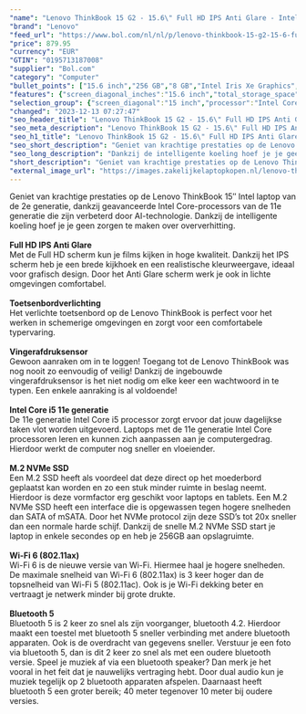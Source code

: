 ```yaml
---
"name": "Lenovo ThinkBook 15 G2 - 15.6\" Full HD IPS Anti Glare - Intel Core i5-1135G7 - 8GB DDR4 - 256GB SSD M.2 NVMe - Windows 11 Ready"
"brand": "Lenovo"
"feed_url": "https://www.bol.com/nl/nl/p/lenovo-thinkbook-15-g2-15-6-full-hd-ips-anti-glare-intel-core-i5-1135g7-8gb-ddr4-256gb-ssd-m-2-nvme-windows-11-ready/9300000058796487"
"price": 879.95
"currency": "EUR"
"GTIN": "0195713187008"
"supplier": "Bol.com"
"category": "Computer"
"bullet_points": ["15.6 inch","256 GB","8 GB","Intel Iris Xe Graphics","Windows"]
"features": {"screen_diagonal_inches":"15.6 inch","total_storage_space":"256 GB","memory_size":"8 GB","graphics_card":"Intel Iris Xe Graphics","operating_system":"Windows"}
"selection_group": {"screen_diagonal":"15 inch","processor":"Intel Core i5","changed_price_past_3_days":false,"product_family":"ThinkBook"}
"changed": "2023-12-13 07:27:47"
"seo_header_title": "Lenovo ThinkBook 15 G2 - 15.6\" Full HD IPS Anti Glare - Intel Core i5-1135G7 - 8GB DDR4 - 256GB SSD M.2 NVMe - Windows 11 Ready"
"seo_meta_description": "Lenovo ThinkBook 15 G2 - 15.6\" Full HD IPS Anti Glare - Intel Core i5-1135G7 - 8GB DDR4 - 256GB SSD M.2 NVMe - Windows 11 Ready"
"seo_h1_title": "Lenovo ThinkBook 15 G2 - 15.6\" Full HD IPS Anti Glare - Intel Core i5-1135G7 - 8GB DDR4 - 256GB SSD M.2 NVMe - Windows 11 Ready"
"seo_short_description": "Geniet van krachtige prestaties op de Lenovo ThinkBook 15″ Intel laptop van de 2e generatie, dankzij geavanceerde Intel Core-processors van de 11e generatie die zijn verbeterd door AI-technologie."
"seo_long_description": "Dankzij de intelligente koeling hoef je je geen zorgen te maken over oververhitting. <br /><br /><strong>Full HD IPS Anti Glare</strong><br />Met de Full HD scherm kun je films kijken in hoge kwaliteit. Dankzij het IPS scherm heb je een brede kijkhoek en een realistische kleurweergave, ideaal voor grafisch design. Door het Anti Glare scherm werk je ook in lichte omgevingen comfortabel. <br /><br /><strong>Toetsenbordverlichting</strong><br />Het verlichte toetsenbord op de Lenovo ThinkBook is perfect voor het werken in schemerige omgevingen en zorgt voor een comfortabele typervaring. <br /><br /><strong>Vingerafdruksensor</strong><br />Gewoon aanraken om in te loggen! Toegang tot de Lenovo ThinkBook was nog nooit zo eenvoudig of veilig! Dankzij de ingebouwde vingerafdruksensor is het niet nodig om elke keer een wachtwoord in te typen. Een enkele aanraking is al voldoende!<br /><br /><strong>Intel Core i5 11e generatie</strong><br />De 11e generatie Intel Core i5 processor zorgt ervoor dat jouw dagelijkse taken vlot worden uitgevoerd. Laptops met de 11e generatie Intel Core processoren leren en kunnen zich aanpassen aan je computergedrag. Hierdoor werkt de computer nog sneller en vloeiender. <br /><br /><strong>M. 2 NVMe SSD</strong><br />Een M. 2 SSD heeft als voordeel dat deze direct op het moederbord geplaatst kan worden en zo een stuk minder ruimte in beslag neemt. Hierdoor is deze vormfactor erg geschikt voor laptops en tablets. Een M. 2 NVMe SSD heeft een interface die is opgewassen tegen hogere snelheden dan SATA of mSATA. Door het NVMe protocol zijn deze SSD’s tot 20x sneller dan een normale harde schijf. Dankzij de snelle M. 2 NVMe SSD start je laptop in enkele secondes op en heb je 256GB aan opslagruimte. <br /><br /><strong>Wi-Fi 6 (802. 11ax)</strong><br />Wi-Fi 6 is de nieuwe versie van Wi-Fi. Hiermee haal je hogere snelheden. De maximale snelheid van Wi-Fi 6 (802. 11ax) is 3 keer hoger dan de topsnelheid van Wi-Fi 5 (802. 11ac). Ook is je Wi-Fi dekking beter en vertraagt je netwerk minder bij grote drukte. <br /><br /><strong>Bluetooth 5</strong><br />Bluetooth 5 is 2 keer zo snel als zijn voorganger, bluetooth 4. 2. Hierdoor maakt een toestel met bluetooth 5 sneller verbinding met andere bluetooth apparaten. Ook is de overdracht van gegevens sneller. Verstuur je een foto via bluetooth 5, dan is dit 2 keer zo snel als met een oudere bluetooth versie. Speel je muziek af via een bluetooth speaker? Dan merk je het vooral in het feit dat je nauwelijks vertraging hebt. Door dual audio kun je muziek tegelijk op 2 bluetooth apparaten afspelen. Daarnaast heeft bluetooth 5 een groter bereik; 40 meter tegenover 10 meter bij oudere versies."
"short_description": "Geniet van krachtige prestaties op de Lenovo ThinkBook 15″ Intel laptop van de 2e generatie, dankzij geavanceerde Intel Core-processors van de 11e generatie die zijn verbeterd door AI-technologie. Dankzij de intelligente koeling hoef je je geen zorgen te maken over oververhitting. Full HD IPS Anti Glare Met de Full HD scherm kun je films kijken in hoge kwaliteit. Dankzij het IPS scherm heb je een brede kijkhoek en een realistische kleurweergave, ideaal voor grafisch design. Door het Anti Glare scherm werk je ook in lichte omgevingen comfortabel. Toetsenbordverlichting Het verlichte toetsenbord op de Lenovo ThinkBook is perfect voor het werken in schemerige omgevingen en zorgt voor een comfortabele typervaring. Vingerafdruksensor Gewoon aanraken om in te loggen! Toegang tot de Lenovo ThinkBook was nog nooit zo eenvoudig of veilig! Dankzij de ingebouwde vingerafdruksensor is het niet nodig om elke keer een wachtwoord in te typen. Een enkele aanraking is al voldoende! Intel Core i5 11e generatie De 11e generatie Intel Core i5 processor zorgt ervoor dat jouw dagelijkse taken vlot worden uitgevoerd. Laptops met de 11e generatie Intel Core processoren leren en kunnen zich aanpassen aan je computergedrag. Hierdoor werkt de computer nog sneller en vloeiender. M.2 NVMe SSD Een M.2 SSD heeft als voordeel dat deze direct op het moederbord geplaatst kan worden en zo een stuk minder ruimte in beslag neemt. Hierdoor is deze vormfactor erg geschikt voor laptops en tablets. Een M.2 NVMe SSD heeft een interface die is opgewassen tegen hogere snelheden dan SATA of mSATA. Door het NVMe protocol zijn deze SSD’s tot 20x sneller dan een normale harde schijf. Dankzij de snelle M.2 NVMe SSD start je laptop in enkele secondes op en heb je 256GB aan opslagruimte. Wi-Fi 6 (802.11ax) Wi-Fi 6 is de nieuwe versie van Wi-Fi. Hiermee haal je hogere snelheden. De maximale snelheid van Wi-Fi 6 (802.11ax) is 3 keer hoger dan de topsnelheid van Wi-Fi 5 (802.11ac). Ook is je Wi-Fi dekking beter en vertraagt je netwerk minder bij grote drukte. Bluetooth 5 Bluetooth 5 is 2 keer zo snel als zijn voorganger, bluetooth 4.2. Hierdoor maakt een toestel met bluetooth 5 sneller verbinding met andere bluetooth apparaten. Ook is de overdracht van gegevens sneller. Verstuur je een foto via bluetooth 5, dan is dit 2 keer zo snel als met een oudere bluetooth versie. Speel je muziek af via een bluetooth speaker? Dan merk je het vooral in het feit dat je nauwelijks vertraging hebt. Door dual audio kun je muziek tegelijk op 2 bluetooth apparaten afspelen. Daarnaast heeft bluetooth 5 een groter bereik; 40 meter tegenover 10 meter bij oudere versies."
"external_image_url": "https://images.zakelijkelaptopkopen.nl/lenovo-thinkbook-15-g2-15-6-full-hd-ips-anti-glare-intel-core-i5-1135g7-8gb-ddr4-256gb-ssd-m-2-nvme-windows-11-ready.webp"
---
```


Geniet van krachtige prestaties op de Lenovo ThinkBook 15″ Intel laptop van de 2e generatie, dankzij geavanceerde Intel Core-processors van de 11e generatie die zijn verbeterd door AI-technologie. Dankzij de intelligente koeling hoef je je geen zorgen te maken over oververhitting.<br /><br /><strong>Full HD IPS Anti Glare</strong><br />Met de Full HD scherm kun je films kijken in hoge kwaliteit. Dankzij het IPS scherm heb je een brede kijkhoek en een realistische kleurweergave, ideaal voor grafisch design. Door het Anti Glare scherm werk je ook in lichte omgevingen comfortabel.<br /><br /><strong>Toetsenbordverlichting</strong><br />Het verlichte toetsenbord op de Lenovo ThinkBook is perfect voor het werken in schemerige omgevingen en zorgt voor een comfortabele typervaring.<br /><br /><strong>Vingerafdruksensor</strong><br />Gewoon aanraken om in te loggen! Toegang tot de Lenovo ThinkBook was nog nooit zo eenvoudig of veilig! Dankzij de ingebouwde vingerafdruksensor is het niet nodig om elke keer een wachtwoord in te typen. Een enkele aanraking is al voldoende!<br /><br /><strong>Intel Core i5 11e generatie</strong><br />De 11e generatie Intel Core i5 processor zorgt ervoor dat jouw dagelijkse taken vlot worden uitgevoerd. Laptops met de 11e generatie Intel Core processoren leren en kunnen zich aanpassen aan je computergedrag. Hierdoor werkt de computer nog sneller en vloeiender.<br /><br /><strong>M.2 NVMe SSD</strong><br />Een M.2 SSD heeft als voordeel dat deze direct op het moederbord geplaatst kan worden en zo een stuk minder ruimte in beslag neemt. Hierdoor is deze vormfactor erg geschikt voor laptops en tablets. Een M.2 NVMe SSD heeft een interface die is opgewassen tegen hogere snelheden dan SATA of mSATA. Door het NVMe protocol zijn deze SSD’s tot 20x sneller dan een normale harde schijf. Dankzij de snelle M.2 NVMe SSD start je laptop in enkele secondes op en heb je 256GB aan opslagruimte.<br /><br /><strong>Wi-Fi 6 (802.11ax)</strong><br />Wi-Fi 6 is de nieuwe versie van Wi-Fi. Hiermee haal je hogere snelheden. De maximale snelheid van Wi-Fi 6 (802.11ax) is 3 keer hoger dan de topsnelheid van Wi-Fi 5 (802.11ac). Ook is je Wi-Fi dekking beter en vertraagt je netwerk minder bij grote drukte.<br /><br /><strong>Bluetooth 5</strong><br />Bluetooth 5 is 2 keer zo snel als zijn voorganger, bluetooth 4.2. Hierdoor maakt een toestel met bluetooth 5 sneller verbinding met andere bluetooth apparaten. Ook is de overdracht van gegevens sneller. Verstuur je een foto via bluetooth 5, dan is dit 2 keer zo snel als met een oudere bluetooth versie. Speel je muziek af via een bluetooth speaker? Dan merk je het vooral in het feit dat je nauwelijks vertraging hebt. Door dual audio kun je muziek tegelijk op 2 bluetooth apparaten afspelen. Daarnaast heeft bluetooth 5 een groter bereik; 40 meter tegenover 10 meter bij oudere versies.